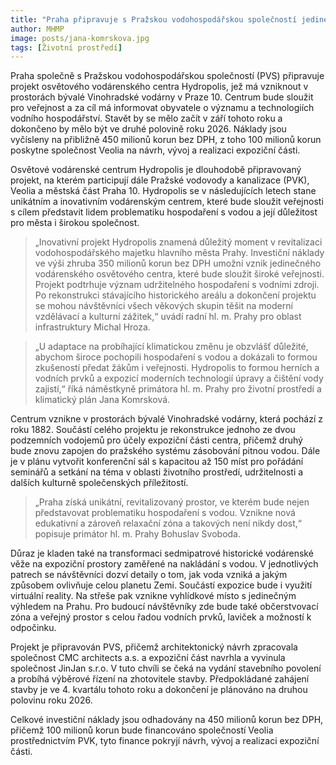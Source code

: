 ```yaml
---
title: "Praha připravuje s Pražskou vodohospodářskou společností jedinečný projekt osvětového vodárenského centra Hydropolis"
author: MHMP
image: posts/jana-komrskova.jpg
tags: [Životní prostředí]
---
```

 
Praha společně s Pražskou vodohospodářskou společností (PVS) připravuje projekt osvětového vodárenského centra Hydropolis, jež má vzniknout v prostorách bývalé Vinohradské vodárny v Praze 10. Centrum bude sloužit pro veřejnost a za cíl má informovat obyvatele o významu a technologiích vodního hospodářství. Stavět by se mělo začít v září tohoto roku a dokončeno by mělo být ve druhé polovině roku 2026. Náklady jsou vyčísleny na přibližně 450 milionů korun bez DPH, z toho 100 milionů korun poskytne společnost Veolia na návrh, vývoj a realizaci expoziční části.

Osvětové vodárenské centrum Hydropolis je dlouhodobě připravovaný projekt, na kterém participují dále Pražské vodovody a kanalizace (PVK), Veolia a městská část Praha 10. Hydropolis se v následujících letech stane unikátním a inovativním vodárenským centrem, které bude sloužit veřejnosti s cílem představit lidem problematiku hospodaření s vodou a její důležitost pro města i širokou společnost.

> „Inovativní projekt Hydropolis znamená důležitý moment v revitalizaci vodohospodářského majetku hlavního města Prahy. Investiční náklady ve výši zhruba 350 milionů korun bez DPH umožní vznik jedinečného vodárenského osvětového centra, které bude sloužit široké veřejnosti. Projekt podtrhuje význam udržitelného hospodaření s vodními zdroji. Po rekonstrukci stávajícího historického areálu a dokončení projektu se mohou návštěvníci všech věkových skupin těšit na moderní vzdělávací a kulturní zážitek,“ uvádí radní hl. m. Prahy pro oblast infrastruktury Michal Hroza.

> „U adaptace na probíhající klimatickou změnu je obzvlášť důležité, abychom široce pochopili hospodaření s vodou a dokázali to formou zkušeností předat žákům i veřejnosti. Hydropolis to formou herních a vodních prvků a expozicí moderních technologií úpravy a čištění vody zajistí,“ říká náměstkyně primátora hl. m. Prahy pro životní prostředí a klimatický plán Jana Komrsková. 

Centrum vznikne v prostorách bývalé Vinohradské vodárny, která pochází z roku 1882. Součástí celého projektu je rekonstrukce jednoho ze dvou podzemních vodojemů pro účely expoziční části centra, přičemž druhý bude znovu zapojen do pražského systému zásobování pitnou vodou. Dále je v plánu vytvořit konferenční sál s kapacitou až 150 míst pro pořádání seminářů a setkání na téma v oblasti životního prostředí, udržitelnosti a dalších kulturně společenských příležitostí.

> „Praha získá unikátní, revitalizovaný prostor, ve kterém bude nejen představovat problematiku hospodaření s vodou. Vznikne nová edukativní a zároveň relaxační zóna a takových není nikdy dost,“ popisuje primátor hl. m. Prahy Bohuslav Svoboda.

Důraz je kladen také na transformaci sedmipatrové historické vodárenské věže na expoziční prostory zaměřené na nakládání s vodou. V jednotlivých patrech se návštěvníci dozví detaily o tom, jak voda vzniká a jakým způsobem ovlivňuje celou planetu Zemi. Součástí expozice bude i využití virtuální reality. Na střeše pak vznikne vyhlídkové místo s jedinečným výhledem na Prahu. Pro budoucí návštěvníky zde bude také občerstvovací zóna a veřejný prostor s celou řadou vodních prvků, laviček a možností k odpočinku.

Projekt je připravován PVS, přičemž architektonický návrh zpracovala společnost CMC architects a.s. a expoziční část navrhla a vyvinula společnost JinJan s.r.o. V tuto chvíli se čeká na vydání stavebního povolení a probíhá výběrové řízení na zhotovitele stavby. Předpokládané zahájení stavby je ve 4. kvartálu tohoto roku a dokončení je plánováno na druhou polovinu roku 2026.

Celkové investiční náklady jsou odhadovány na 450 milionů korun bez DPH, přičemž 100 milionů korun bude financováno společností Veolia prostřednictvím PVK, tyto finance pokryjí návrh, vývoj a realizaci expoziční části.
